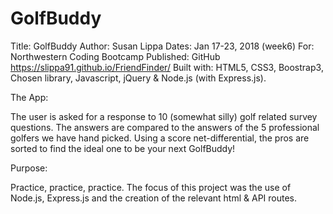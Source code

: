 # GolfBuddy
Title: GolfBuddy
Author: Susan Lippa
Dates:  Jan 17-23, 2018 (week6)
For:  Northwestern Coding Bootcamp
Published: GitHub <https://slippa91.github.io/FriendFinder/>
Built with: HTML5, CSS3, Boostrap3, Chosen library, Javascript, jQuery & Node.js (with Express.js). 


The App: 

The user is asked for a response to 10 (somewhat silly) golf related survey questions. The answers are compared to the answers of the 5 professional golfers we have hand picked. Using a score net-differential, the pros are sorted to find the ideal one to be your next GolfBuddy!

Purpose:

Practice, practice, practice. The focus of this project was the use of Node.js, Express.js and the creation of the relevant html & API routes. 
